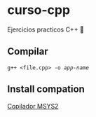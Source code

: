 # curso-cpp
Ejercicios practicos C++ 🌴

## Compilar
<code>g++ <file.cpp> -o _app-name_</code>

## Install compation

<a href="https://www.msys2.org/">Copilador MSYS2</a>
